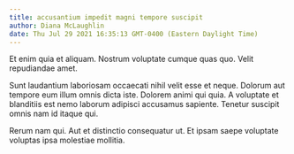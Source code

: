```yaml
---
title: accusantium impedit magni tempore suscipit
author: Diana McLaughlin
date: Thu Jul 29 2021 16:35:13 GMT-0400 (Eastern Daylight Time)
---
```

Et enim quia et aliquam. Nostrum voluptate cumque quas quo. Velit repudiandae amet.

 Sunt laudantium laboriosam occaecati nihil velit esse et neque. Dolorum aut tempore eum illum omnis dicta iste. Dolorem animi qui quia. A voluptate et blanditiis est nemo laborum adipisci accusamus sapiente. Tenetur suscipit omnis nam id itaque qui.

 Rerum nam qui. Aut et distinctio consequatur ut. Et ipsam saepe voluptate voluptas ipsa molestiae mollitia.